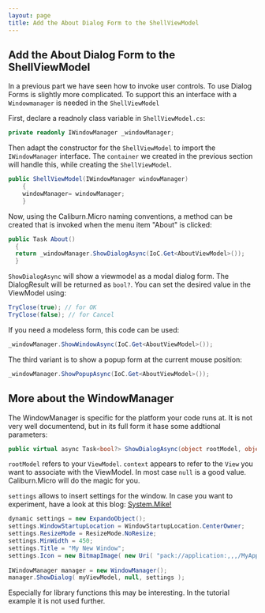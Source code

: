 ```yaml
---
layout: page
title: Add the About Dialog Form to the ShellViewModel
---
```

## Add the About Dialog Form to the ShellViewModel

In a previous part we have seen how to invoke user controls. To use Dialog Forms is slightly more complicated. To support this an interface with a ``Windowmanager`` is needed in the ``ShellViewModel``

First, declare a readnoly class variable in ``ShellViewModel.cs``:

```C#
private readonly IWindowManager _windowManager;
```

Then adapt the constructor for the ``ShellViewModel`` to import the ``IWindowManager`` interface. The ``container`` we created in the previous section will handle this, while creating the ``ShellViewModel``.

```C#
public ShellViewModel(IWindowManager windowManager)
    {
    windowManager= windowManager;
    }
```

Now, using the Caliburn.Micro naming conventions, a method can be created that is invoked when the menu item "About" is clicked:

```C#
public Task About()
  {
  return _windowManager.ShowDialogAsync(IoC.Get<AboutViewModel>());
  }
  ```

  ``ShowDialogAsync`` will show a viewmodel as a modal dialog form. The DialogResult will be returned as ``bool?``. You can set the desired value in the ViewModel using:

```C#
TryClose(true); // for OK
TryClose(false); // for Cancel
```

  If you need a modeless form, this code can be used:

  ```C#
_windowManager.ShowWindowAsync(IoC.Get<AboutViewModel>());  
  ```

The third variant is to show a popup form at the current mouse position:

 ```C#
_windowManager.ShowPopupAsync(IoC.Get<AboutViewModel>());  
  ```

## More about the WindowManager

The WindowManager is specific for the platform your code runs at. It is not very well documentend, but in its full form it hase some addtional parameters:

```C#
public virtual async Task<bool?> ShowDialogAsync(object rootModel, object context = null, IDictionary<string, object> settings = null)
```

``rootModel`` refers to your ``ViewModel``.
``context`` appears to refer to the ``View`` you want to associate with the ViewModel. In most case ``null`` is a good value. Caliburn.Micro will do the magic for you.

``settings`` allows to insert settings for the window. In case you want to experiment, have a look at this blog:
[System.Mike!](https://claytonone.wordpress.com/2015/01/16/caliburn-micro-part-6-the-window-manager/)

```C#
dynamic settings = new ExpandoObject();
settings.WindowStartupLocation = WindowStartupLocation.CenterOwner;
settings.ResizeMode = ResizeMode.NoResize;
settings.MinWidth = 450;
settings.Title = "My New Window";
settings.Icon = new BitmapImage( new Uri( "pack://application:,,,/MyApplication;component/Assets/myicon.ico" ) );
 
IWindowManager manager = new WindowManager();
manager.ShowDialog( myViewModel, null, settings );
```

Especially for library functions this may be interesting. In the tutorial example it is not used further.

